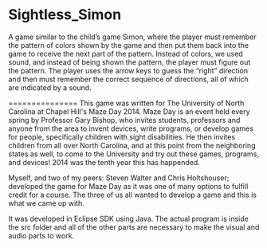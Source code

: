 Sightless_Simon
===============

A game similar to the child’s game Simon, where the player must remember the pattern of colors shown by the 
game and then put them back into the game to receive the next part of the pattern. 
Instead of colors, we used sound, and instead of being shown the pattern, the player must figure out the pattern. 
The player uses the arrow keys to guess the “right” direction and then must remember the correct sequence of directions, 
all of which are indicated by a sound.

===============
This game was written for The University of North Carolina at Chapel Hill's Maze Day 2014. 
Maze Day is an event held every spring by Professor Gary Bishop, who invites students, professors and anyone from the area
to invent devices, write programs, or develop games for people, specifically children with sight disabilities. 
He then invites children from all over North Carolina, and at this point from the neighboring states as well, 
to come to the University and try out these games, programs, and devices! 2014 was the tenth year this has happended.

Myself, and two of my peers: Steven Walter and Chris Holtshouser; developed the game for Maze Day as it was one 
of many options to fulfill credit for a course. The three of us all wanted to develop a game and this is what we came up with.

It was developed in Eclipse SDK using Java. The actual program is inside the src folder and all of the other parts are 
necessary to make the visual and audio parts to work.
